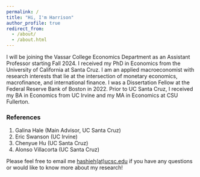 ```yaml
---
permalink: /
title: "Hi, I'm Harrison"
author_profile: true
redirect_from: 
  - /about/
  - /about.html
---
```


I will be joining the Vassar College Economics Department as an Assistant Professor starting Fall 2024. I received my PhD in Economics from the University of California at Santa Cruz. I am an applied macroeconomist with research interests that lie at the intersection of monetary economics, macrofinance, and international finance. I was a Dissertation Fellow at the Federal Reserve Bank of Boston in 2022. Prior to UC Santa Cruz, I received my BA in Economics from UC Irvine and my MA in Economics at CSU Fullerton.

### References
1. Galina Hale (Main Advisor, UC Santa Cruz)
2. Eric Swanson (UC Irvine)
3. Chenyue Hu (UC Santa Cruz)
4. Alonso Villacorta (UC Santa Cruz)

Please feel free to email me [hashieh(at)ucsc.edu](hashieh@ucsc.edu) if you have any questions or would like to know more about my research! 


